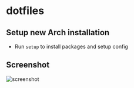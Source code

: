 # dotfiles

## Setup new Arch installation

- Run `setup` to install packages and setup config

## Screenshot

![screenshot](./screenshot.png)
